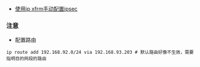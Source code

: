 
- [使用ip xfrm手动配置ipsec](https://taoshu.in/net/manual-ipsec-ip-xfrm.html)

### 注意
- 配置路由
```
ip route add 192.168.92.0/24 via 192.168.93.203 # 默认路由好像不生效，需要指明目的网段的路由
```
